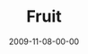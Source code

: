 ---
layout: message
category: message
series: "The Garden"
title: "Fruit"
date: 2009-11-08-00-00
message_id: 589
sc-permalink-url: "http://soundcloud.com/crdschurch/reproduction"
audio: "http://s3.amazonaws.com/crossroads-media/messages/audio/TheGarden5.mp3"
audio-duration: "38:48"
program: "http://s3.amazonaws.com/crossroads-media/documents/11_07-08_09Program.pdf"
notes-description: "Brian Tome discusses how growth naturally leads to reproduction and fruit."
notes: "http://s3.amazonaws.com/crossroads-media/documents/SN_11_07-08_09.pdf"
notes-title: "Reproduction (Study Notes)"
description: "Brian Tome discusses how growth naturally leads to reproduction and fruit."
video: "http://s3.amazonaws.com/crossroads-media/messages/video/TheGarden5.mp4"
video-duration: "38:48"
yt-video-id: "-ZXrnACUILk"
video-image: "http://s3.amazonaws.com/crossroads-media/images/TheGarden5-still.jpg"
tag: 
 - fruit
 - reproduction
 - tome
 - baptism
explicit: false
---